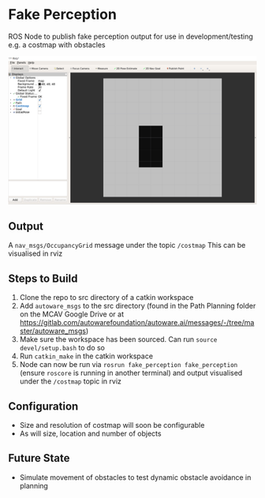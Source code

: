 # Fake Perception
ROS Node to publish fake perception output for use in development/testing e.g. a costmap with obstacles

![Fake Costmap displayed in rviz](docs/fake_perception.png?raw=true "Fake Costmap")

## Output
A `nav_msgs/OccupancyGrid` message under the topic `/costmap`
This can be visualised in rviz 

## Steps to Build
1. Clone the repo to src directory of a catkin workspace
2. Add `autoware_msgs` to the src directory (found in the Path Planning folder on the MCAV Google Drive or at https://gitlab.com/autowarefoundation/autoware.ai/messages/-/tree/master/autoware_msgs)
3. Make sure the workspace has been sourced. Can run `source devel/setup.bash` to do so
4. Run `catkin_make` in the catkin workspace
5. Node can now be run via `rosrun fake_perception fake_perception` (ensure `roscore` is running in another terminal) and output visualised under the `/costmap` topic in rviz

## Configuration
* Size and resolution of costmap will soon be configurable
* As will size, location and number of objects

## Future State
* Simulate movement of obstacles to test dynamic obstacle avoidance in planning
